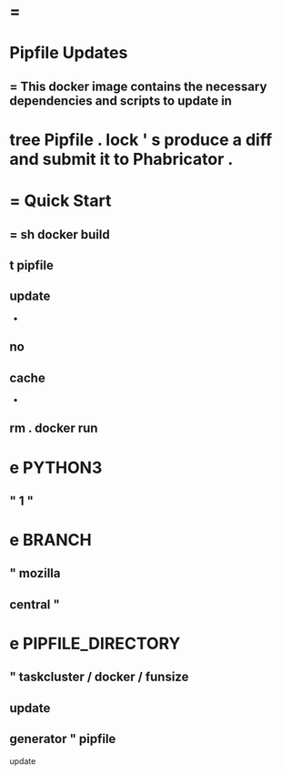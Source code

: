 =
=
Pipfile
Updates
=
=
This
docker
image
contains
the
necessary
dependencies
and
scripts
to
update
in
-
tree
Pipfile
.
lock
'
s
produce
a
diff
and
submit
it
to
Phabricator
.
=
=
Quick
Start
=
=
sh
docker
build
-
t
pipfile
-
update
-
-
no
-
cache
-
-
rm
.
docker
run
-
e
PYTHON3
=
"
1
"
-
e
BRANCH
=
"
mozilla
-
central
"
-
e
PIPFILE_DIRECTORY
=
"
taskcluster
/
docker
/
funsize
-
update
-
generator
"
pipfile
-
update
